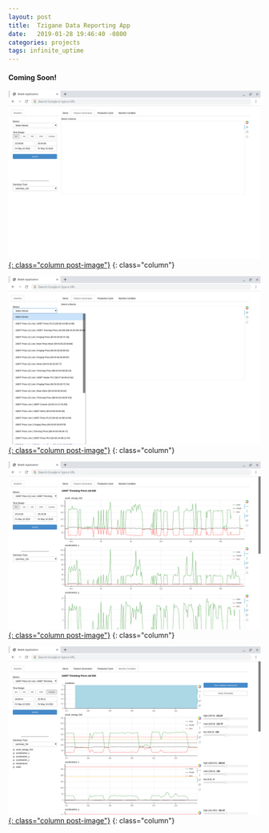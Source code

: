 ```yaml
---
layout: post
title:  Tzigane Data Reporting App
date:   2019-01-28 19:46:40 -0800
categories: projects
tags: infinite_uptime
---
```



#### Coming Soon!

[![tzigane_1](/assets/images/iu_pictures/tzigane_1.png){: class="column post-image"}](/assets/images/iu_pictures/tzigane_1.png)
{: class="column"}

[![tzigane_2](/assets/images/iu_pictures/tzigane_2.png){: class="column post-image"}](/assets/images/iu_pictures/tzigane_2.png)
{: class="column"}

[![tzigane_3](/assets/images/iu_pictures/tzigane_3.png){: class="column post-image"}](/assets/images/iu_pictures/tzigane_3.png)
{: class="column"}

[![tzigane_4](/assets/images/iu_pictures/tzigane_4.png){: class="column post-image"}](/assets/images/iu_pictures/tzigane_4.png)
{: class="column"}